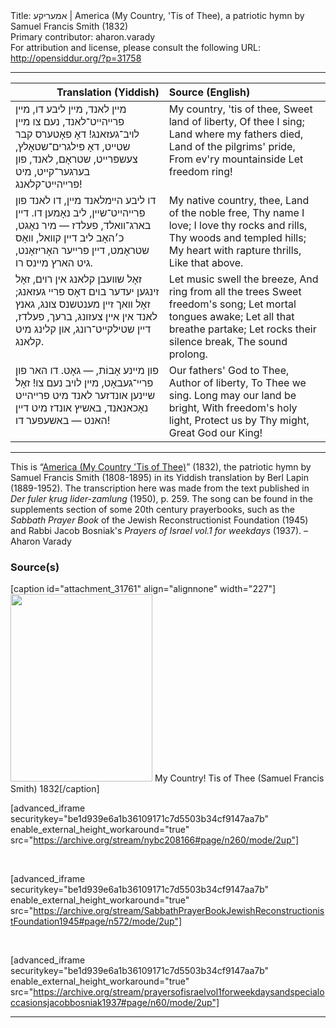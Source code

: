 <html>
<head></head>
<body>
Title: אמעריקע | America (My Country, 'Tis of Thee), a patriotic hymn by Samuel Francis Smith (1832)<br />
Primary contributor: aharon.varady<br />
For attribution and license, please consult the following URL: <a href="http://opensiddur.org/?p=31758">http://opensiddur.org/?p=31758</a>
<p />
<hr />

<table style="margin-left: auto;margin-right: auto;" class="draggable">
<thead><tr><th id="x" style="text-align: right;">Translation (Yiddish)</th><th style="text-align: left;">Source (English)</th></tr></thead>
<tbody>
<tr><td style="vertical-align:top;">
<div class="yiddish"><span lang="he">
מײן לאנד, מײן ליבע דו, 
מײן פרײהײט־לאנד, נעם צו 
מײן לױב־געזאנג! 
דאָ פאָטערס קבר שטײט, 
דאָ פּילגרים־שטאָלץ, צעשפּרײט, 
שטראָם, לאנד, פון בערגער־קײט, 
מיט פרײהײט־קלאנג!
</span></div></td>
 
<td style="vertical-align:top;">
<div class="english">
My country, 'tis of thee,
Sweet land of liberty,
Of thee I sing;
Land where my fathers died,
Land of the pilgrims' pride,
From ev'ry mountainside
Let freedom ring!
</div></td></tr>


<tr><td style="vertical-align:top;">
<div class="yiddish"><span lang="he">
דו ליבע הײמלאנד מײן, 
דו לאנד פון פרײהײט־שײן, 
ליב נאָמען דו.
דײן בארג־װאלד, פעלדז — מיר נאָגט, 
כ׳האָב ליב דײן קװאל, װאָס שטראָמט, 
דײן פרײער האָריזאָנט, 
גיט הארץ מײנס רו.
</span></div></td>
 
<td style="vertical-align:top;">
<div class="english">
My native country, thee,
Land of the noble free,
Thy name I love;
I love thy rocks and rills,
Thy woods and templed hills;
My heart with rapture thrills,
Like that above.
</div></td></tr>


<tr><td style="vertical-align:top;">
<div class="yiddish"><span lang="he">
זאָל שװעבן קלאנג אין רױם, 
זאָל זינגען יעדער בױם 
דאָס פרײ געזאנג; 
זאָל װאך זײן מענטשנס צונג, 
גאנץ לאנד אין אײן צעזונג, 
ברעך, פעלדז, דײן שטילקײט־רונג, 
און קלינג מיט קלאנג.
</span></div></td>
 
<td style="vertical-align:top;">
<div class="english">
Let music swell the breeze,
And ring from all the trees
Sweet freedom's song;
Let mortal tongues awake;
Let all that breathe partake;
Let rocks their silence break,
The sound prolong.
</div></td></tr>


<tr><td style="vertical-align:top;">
<div class="yiddish"><span lang="he">
פון מײנע אָבוֹת, — גאָט. 
דו האר פון פרײ־געבאָט, 
מײן לױב נעם צו! 
זאָל שײנען אונדזער לאנד 
מיט פרײהײט נאָכאנאנד, 
באשיץ אונדז מיט דײן האנט — 
באשעפער דו!
</span></div></td>
 
<td style="vertical-align:top;">
<div class="english">
Our fathers' God to Thee,
Author of liberty,
To Thee we sing.
Long may our land be bright,
With freedom's holy light,
Protect us by Thy might,
Great God our King!
</div></td></tr>
</tbody></table>

<hr />

This is “<a href="https://www.loc.gov/item/ihas.100010476/">America (My Country 'Tis of Thee)</a>” (1832), the patriotic hymn by Samuel Francis Smith (1808-1895) in its Yiddish translation by Berl Lapin (1889-1952). The transcription here was made from the text published in <em>Der fuler ḳrug lider-zamlung</em> (1950), p. 259. The song can be found in the supplements section of some 20th century prayerbooks, such as the <em>Sabbath Prayer Book</em> of the Jewish Reconstructionist Foundation (1945) and Rabbi Jacob Bosniak's <em>Prayers of Israel vol.1 for weekdays</em> (1937). –Aharon Varady

<h3>Source(s)</h3>

[caption id="attachment_31761" align="alignnone" width="227"]<a href="https://opensiddur.org/prayers/secular-calendar/united-states/july-4th/america-my-country-tis-of-thee-a-patriotic-hymn-by-samuel-francis-smith-yiddish-translation-by-berl-lapin-1950/attachment/my-country-tis-of-thee-samuel-francis-smith/" rel="attachment wp-att-31761"><img src="https://opensiddur.org/wp-content/uploads/2020/05/My-Country-Tis-of-Thee-Samuel-Francis-Smith-227x300.jpg" alt="" width="227" height="300" class="size-medium wp-image-31761" /></a> My Country! Tis of Thee (Samuel Francis Smith) 1832[/caption]

[advanced_iframe securitykey="be1d939e6a1b36109171c7d5503b34cf9147aa7b" enable_external_height_workaround="true" src="https://archive.org/stream/nybc208166#page/n260/mode/2up"]

&nbsp;

[advanced_iframe securitykey="be1d939e6a1b36109171c7d5503b34cf9147aa7b" enable_external_height_workaround="true" src="https://archive.org/stream/SabbathPrayerBookJewishReconstructionistFoundation1945#page/n572/mode/2up"]

&nbsp;

[advanced_iframe securitykey="be1d939e6a1b36109171c7d5503b34cf9147aa7b" enable_external_height_workaround="true" src="https://archive.org/stream/prayersofisraelvol1forweekdaysandspecialoccasionsjacobbosniak1937#page/n60/mode/2up"]

<hr />

&nbsp;
</body>
</html>